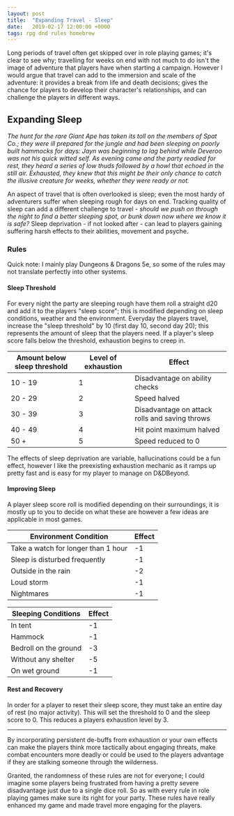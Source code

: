 ```yaml
---
layout: post
title:  "Expanding Travel - Sleep"
date:   2019-02-17 12:00:00 +0000
tags: rpg dnd rules homebrew
---
```


Long periods of travel often get skipped over in role playing games; it's clear to see why;
travelling for weeks on end with not much to do isn't the image of adventure that players
have when starting a campaign. However I would argue that travel can add to the
immersion and scale of the adventure: it provides a break from life and death decisions;
 gives the chance for players to develop their character's relationships, and can
  challenge the players in different ways.

## Expanding Sleep

_The hunt for the rare Giant Ape has taken its toll on the members of
Spat Co.; they were ill prepared for the jungle and had been sleeping on poorly
built hammocks for days: Jayn was beginning to lag behind while Deveroo was not
his quick witted self. As evening came and the party readied for rest, they heard
a series of low thuds followed by a howl that echoed in the still air. Exhausted,
they knew that this might be their only chance to catch the illusive creature
for weeks, whether they were ready or not._

An aspect of travel that is often overlooked is sleep; even the most hardy
of adventurers suffer when sleeping rough for days on end. Tracking quality of
sleep can add a different challenge to travel - _should we push on through the
night to find a better sleeping spot, or bunk down now where we know it is safe?_
Sleep deprivation - if not looked after - can lead to players gaining suffering
 harsh effects to their abilities, movement and psyche.

### Rules

Quick note: I mainly play Dungeons & Dragons 5e, so some of the rules may not
translate perfectly into other systems.

#### Sleep Threshold

For every night the party are sleeping rough have them roll a straight d20 and add it
to the players "sleep score"; this is modified depending on sleep conditions,
weather and the environment. Everyday the players travel, increase the "sleep
threshold" by 10 (first day 10, second day 20); this represents the amount of
sleep that the players need. If a player's sleep score falls below the threshold,
exhaustion begins to creep in.

| Amount below sleep threshold | Level of exhaustion | Effect                                         |
|------------------------------|---------------------|------------------------------------------------|
| 10 - 19                      | 1                   | Disadvantage on ability checks                 |
| 20 - 29                      | 2                   | Speed halved                                   |
| 30 - 39                      | 3                   | Disadvantage on attack rolls and saving throws |
| 40 - 49                      | 4                   | Hit point maximum halved                       |
| 50 +                         | 5                   | Speed reduced to 0                             |


The effects of sleep deprivation are variable, hallucinations could be a fun effect,
however I like the preexisting exhaustion mechanic as it ramps up pretty fast and
is easy for my player to manage on D&DBeyond.

#### Improving Sleep

A player sleep score roll is modified depending on their surroundings, it is
mostly up to you to decide on what these are however a few ideas are applicable
in most games.

| Environment Condition                  | Effect |   
|----------------------------------------|--------|
|  Take a watch for longer than 1 hour   | -1     |
| Sleep is disturbed frequently          | -1     |
| Outside in the rain                    | -2     |
| Loud storm                             | -1     |
| Nightmares                             | -1     |

| Sleeping Conditions   | Effect |
|-----------------------|--------|
| In tent               | -1     |
| Hammock               | -1     |
| Bedroll on the ground | -3     |
| Without any shelter   | -5     |
| On wet ground         | -1     |


#### Rest and Recovery

In order for a player to reset their sleep score, they must take an entire day
of rest (no major activity). This will set the threshold to 0 and the sleep score
to 0. This reduces a players exhaustion level by 3.

---

By incorporating persistent de-buffs from exhaustion or your own effects can
make the players think more tactically about engaging threats, make combat encounters
more deadly or could be used to the players advantage if they are stalking someone
through the wilderness.

Granted, the randomness of these rules are not for everyone; I could imagine some
players being frustrated from having a pretty severe disadvantage just due to a
single dice roll. So as with every rule in role playing games make sure its right
for your party. These rules have really enhanced my game and made travel more
 engaging for the players.
